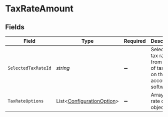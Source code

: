 # TaxRateAmount


## Fields

| Field                                                                       | Type                                                                        | Required                                                                    | Description                                                                 |
| --------------------------------------------------------------------------- | --------------------------------------------------------------------------- | --------------------------------------------------------------------------- | --------------------------------------------------------------------------- |
| `SelectedTaxRateId`                                                         | *string*                                                                    | :heavy_minus_sign:                                                          | Selected tax rate id from the list of tax rates on the accounting software. |
| `TaxRateOptions`                                                            | List<[ConfigurationOption](../../Models/Components/ConfigurationOption.md)> | :heavy_minus_sign:                                                          | Array of tax rate options object.                                           |